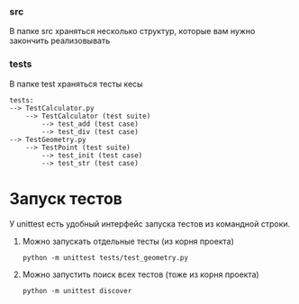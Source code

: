 ### src
В папке src храняться несколько структур, которые вам нужно закончить реализовывать

### tests
В папке test храняться тесты кесы
```
tests:
--> TestCalculator.py
    --> TestCalculator (test suite)
        --> test_add (test case)
        --> test_div (test case)
--> TestGeometry.py
    --> TestPoint (test suite)
        --> test_init (test case)
        --> test_str (test case)    
```

# Запуск тестов
У unittest есть удобный интерфейс запуска тестов из командной строки.

1. Можно запускать отдельные тесты (из корня проекта)
    
    ```python -m unittest tests/test_geometry.py```
2. Можно запустить поиск всех тестов (тоже из корня проекта)

    ```python -m unittest discover```